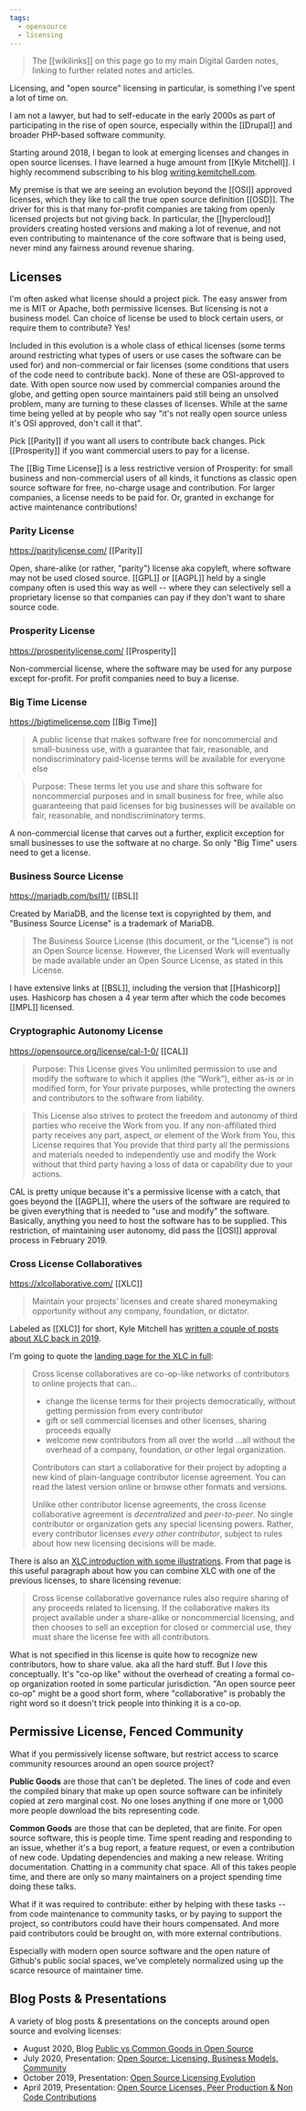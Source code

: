 ```yaml
---
tags:
  - opensource
  - licensing
---
```


> The [[wikilinks]] on this page go to my main Digital Garden notes, linking to further related notes and articles.

Licensing, and "open source" licensing in particular, is something I've spent a lot of time on.

I am not a lawyer, but had to self-educate in the early 2000s as part of participating in the rise of open source, especially within the [[Drupal]] and broader PHP-based software community.

Starting around 2018, I began to look at emerging licenses and changes in open source licenses. I have learned a huge amount from [[Kyle Mitchell]]. I highly recommend subscribing to his blog <a href="https://writing.kemitchell.com" title="Kyle Mitchell's Blog /dev/lawyer - law, technology, and the space between">writing.kemitchell.com</a>.

My premise is that we are seeing an evolution beyond the [[OSI]] approved licenses, which they like to call the true open source definition [[OSD]]. The driver for this is that many for-profit companies are taking from openly licensed projects but not giving back. In particular, the [[hypercloud]] providers creating hosted versions and making a lot of revenue, and not even contributing to maintenance of the core software that is being used, never mind any fairness around revenue sharing.

## Licenses

I'm often asked what license should a project pick. The easy answer from me is MIT or Apache, both permissive licenses. But licensing is not a business model. Can choice of license be used to block certain users, or require them to contribute? Yes!

Included in this evolution is a whole class of ethical licenses (some terms around restricting what types of users or use cases the software can be used for) and non-commercial or fair licenses (some conditions that users of the code need to contribute back). None of these are OSI-approved to date. With open source now used by commercial companies around the globe, and getting open source maintainers paid still being an unsolved problem, many are turning to these classes of licenses. While at the same time being yelled at by people who say "it's not really open source unless it's OSI approved, don't call it that".

Pick [[Parity]] if you want all users to contribute back changes. Pick [[Prosperity]] if you want commercial users to pay for a license.

The [[Big Time License]] is a less restrictive version of Prosperity: for small business and non-commercial users of all kinds, it functions as classic open source software for free, no-charge usage and contribution. For larger companies, a license needs to be paid for. Or, granted in exchange for active maintenance contributions!

### Parity License

<https://paritylicense.com/> [[Parity]]

Open, share-alike (or rather, "parity") license aka copyleft, where software may not be used closed source. [[GPL]] or [[AGPL]] held by a single company often is used this way as well -- where they can selectively sell a proprietary license so that companies can pay if they don't want to share source code.

### Prosperity License

<https://prosperitylicense.com/> [[Prosperity]]

Non-commercial license, where the software may be used for any purpose except for-profit. For profit companies need to buy a license.

### Big Time License

<https://bigtimelicense.com> [[Big Time]]

> A public license that makes software free for noncommercial and small-business use, with a guarantee that fair, reasonable, and nondiscriminatory paid-license terms will be available for everyone else

> Purpose: These terms let you use and share this software for noncommercial purposes and in small business for free, while also guaranteeing that paid licenses for big businesses will be available on fair, reasonable, and nondiscriminatory terms.

A non-commercial license that carves out a further, explicit exception for small businesses to use the software at no charge. So only "Big Time" users need to get a license.

### Business Source License

<https://mariadb.com/bsl11/> [[BSL]]

Created by MariaDB, and the license text is copyrighted by them, and "Business Source License" is a trademark of MariaDB.

> The Business Source License (this document, or the “License”) is not an Open Source license. However, the Licensed Work will eventually be made available under an Open Source License, as stated in this License.

I have extensive links at [[BSL]], including the version that [[Hashicorp]] uses. Hashicorp has chosen a 4 year term after which the code becomes [[MPL]] licensed.

### Cryptographic Autonomy License

<https://opensource.org/license/cal-1-0/> [[CAL]]

> Purpose: This License gives You unlimited permission to use and modify the software to which it applies (the “Work”), either as-is or in modified form, for Your private purposes, while protecting the owners and contributors to the software from liability.

> This License also strives to protect the freedom and autonomy of third parties who receive the Work from you. If any non-affiliated third party receives any part, aspect, or element of the Work from You, this License requires that You provide that third party all the permissions and materials needed to independently use and modify the Work without that third party having a loss of data or capability due to your actions.

CAL is pretty unique because it's a permissive license with a catch, that goes beyond the [[AGPL]], where the users of the software are required to be given everything that is needed to "use and modify" the software. Basically, anything you need to host the software has to be supplied. This restriction, of maintaining user autonomy, did pass the [[OSI]] approval process in February 2019.

### Cross License Collaboratives

<https://xlcollaborative.com/> [[XLC]]

> Maintain your projects’ licenses and create shared moneymaking opportunity without any company, foundation, or dictator.

Labeled as [[XLC]] for short, Kyle Mitchell has [written a couple of posts about XLC back in 2019](https://writing.kemitchell.com/series/cross-license-collaboratives).

I'm going to quote the [landing page for the XLC in full](https://xlcollaborative.com/):

> Cross license collaboratives are co-op-like networks of contributors to online projects that can…
>
> * change the license terms for their projects democratically, without getting permission from every contributor
> * gift or sell commercial licenses and other licenses, sharing proceeds equally
> * welcome new contributors from all over the world
> …all without the overhead of a company, foundation, or other legal organization.
>
> Contributors can start a collaborative for their project by adopting a new kind of plain-language contributor license agreement. You can read the latest version online or browse other formats and versions.
>
> Unlike other contributor license agreements, the cross license collaborative agreement is _decentralized_ and _peer-to-peer_. No single contributor or organization gets any special licensing powers. Rather, every contributor licenses _every other contributor_, subject to rules about how new licensing decisions will be made.

There is also an [XLC introduction with some illustrations](https://xlcollaborative.com/introduction). From that page is this useful paragraph about how you can combine XLC with one of the previous licenses, to share licensing revenue:

> Cross license collaborative governance rules also require sharing of any proceeds related to licensing. If the collaborative makes its project available under a share-alike or noncommercial licensing, and then chooses to sell an exception for closed or commercial use, they must share the license fee with all contributors.

What is not specified in this license is quite how to recognize new contributors, how to share value. aka all the hard stuff. But I _love_ this conceptually. It's "co-op like" without the overhead of creating a formal co-op organization rooted in some particular jurisdiction. "An open source peer co-op" might be a good short form, where "collaborative" is probably the right word so it doesn't trick people into thinking it is a co-op.

## Permissive License, Fenced Community

What if you permissively license software, but restrict access to scarce community resources around an open source project?

**Public Goods** are those that can't be depleted. The lines of code and even the compiled binary that make up open source software can be infinitely copied at zero marginal cost. No one loses anything if one more or 1,000 more people download the bits representing code.

**Common Goods** are those that can be depleted, that are finite. For open source software, this is people time. Time spent reading and responding to an issue, whether it's a bug report, a feature request, or even a contribution of new code. Updating dependencies and making a new release. Writing documentation. Chatting in a community chat space. All of this takes people time, and there are only so many maintainers on a project spending time doing these talks.

What if it was required to contribute: either by helping with these tasks -- from code maintenance to community tasks, or by paying to support the project, so contributors could have their hours compensated. And more paid contributors could be brought on, with more external contributions.

Especially with modern open source software and the open nature of Github's public social spaces, we've completely normalized using up the scarce resource of maintainer time.

## Blog Posts & Presentations

A variety of blog posts & presentations on the concepts around open source and evolving licenses:

* August 2020, Blog [Public vs Common Goods in Open Source](https://blog.bmannconsulting.com/2020/08/11/public-vs-common.html)
* July 2020, Presentation: [Open Source: Licensing, Business Models, Community](https://talk.fission.codes/t/open-source-licensing-community-and-business-models-outlier-ventures-basecamp/786)
* October 2019, Presentation: [Open Source Licensing Evolution](https://noti.st/bmann/aOkl8w/open-source-licensing-evolution)
* April 2019, Presentation: [Open Source Licenses, Peer Production & Non Code Contributions](https://noti.st/bmann/BJ0zvs/open-source-licenses-peer-production-non-code-contributions)

